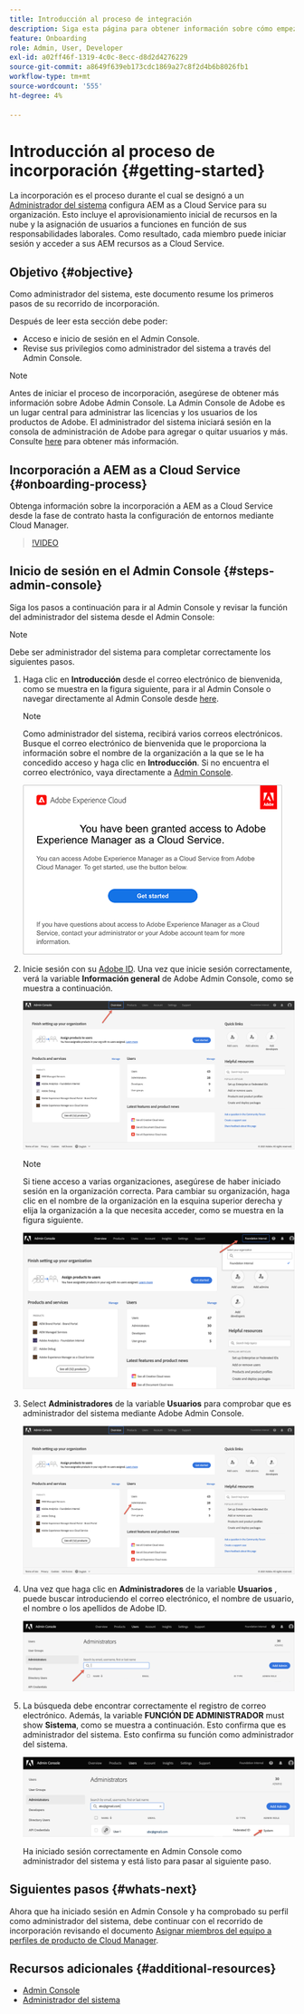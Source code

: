 ```yaml
---
title: Introducción al proceso de integración
description: Siga esta página para obtener información sobre cómo empezar a utilizar el recorrido de incorporación
feature: Onboarding
role: Admin, User, Developer
exl-id: a02ff46f-1319-4c0c-8ecc-d8d2d4276229
source-git-commit: a8649f639eb173cdc1869a27c8f2d4b6b8026fb1
workflow-type: tm+mt
source-wordcount: '555'
ht-degree: 4%

---
```


# Introducción al proceso de incorporación {#getting-started}

La incorporación es el proceso durante el cual se designó a un [Administrador del sistema](https://experienceleague.adobe.com/docs/experience-manager-cloud-service/onboarding/onboarding-concepts/system-administrator.html?lang=en) configura AEM as a Cloud Service para su organización. Esto incluye el aprovisionamiento inicial de recursos en la nube y la asignación de usuarios a funciones en función de sus responsabilidades laborales. Como resultado, cada miembro puede iniciar sesión y acceder a sus AEM recursos as a Cloud Service.

## Objetivo {#objective}

Como administrador del sistema, este documento resume los primeros pasos de su recorrido de incorporación.

Después de leer esta sección debe poder:

* Acceso e inicio de sesión en el Admin Console.
* Revise sus privilegios como administrador del sistema a través del Admin Console.

>[!NOTE]
>Antes de iniciar el proceso de incorporación, asegúrese de obtener más información sobre Adobe Admin Console. La Admin Console de Adobe es un lugar central para administrar las licencias y los usuarios de los productos de Adobe. El administrador del sistema iniciará sesión en la consola de administración de Adobe para agregar o quitar usuarios y más. Consulte [here](https://experienceleague.adobe.com/docs/experience-manager-cloud-service/onboarding/onboarding-concepts/admin-console.html?lang=en) para obtener más información.

## Incorporación a AEM as a Cloud Service {#onboarding-process}

Obtenga información sobre la incorporación a AEM as a Cloud Service desde la fase de contrato hasta la configuración de entornos mediante Cloud Manager.

>[!VIDEO](https://video.tv.adobe.com/v/336959/?quality=12&learn=on)

## Inicio de sesión en el Admin Console {#steps-admin-console}

Siga los pasos a continuación para ir al Admin Console y revisar la función del administrador del sistema desde el Admin Console:

>[!NOTE]
>Debe ser administrador del sistema para completar correctamente los siguientes pasos.

1. Haga clic en **Introducción** desde el correo electrónico de bienvenida, como se muestra en la figura siguiente, para ir al Admin Console o navegar directamente al Admin Console desde [here](https://adminconsole.adobe.com).

   >[!NOTE]
   >Como administrador del sistema, recibirá varios correos electrónicos. Busque el correo electrónico de bienvenida que le proporciona la información sobre el nombre de la organización a la que se le ha concedido acceso y haga clic en **Introducción**. Si no encuentra el correo electrónico, vaya directamente a [Admin Console](https://adminconsole.adobe.com/).

   ![](/help/journey-onboarding/assets/get-started-email.png)

1. Inicie sesión con su [Adobe ID](https://experienceleague.adobe.com/docs/experience-manager-cloud-service/onboarding/onboarding-concepts/adobe-id.html?lang=en). Una vez que inicie sesión correctamente, verá la variable **Información general** de Adobe Admin Console, como se muestra a continuación.

   ![](/help/journey-onboarding/assets/get-started1.png)

   >[!NOTE]
   >Si tiene acceso a varias organizaciones, asegúrese de haber iniciado sesión en la organización correcta. Para cambiar su organización, haga clic en el nombre de la organización en la esquina superior derecha y elija la organización a la que necesita acceder, como se muestra en la figura siguiente.

   ![](/help/journey-onboarding/assets/admin-console-orgswitch.png)

1. Select **Administradores** de la variable **Usuarios** para comprobar que es administrador del sistema mediante Adobe Admin Console.

   ![](/help/journey-onboarding/assets/get-started2.png)

1. Una vez que haga clic en **Administradores** de la variable **Usuarios** , puede buscar introduciendo el correo electrónico, el nombre de usuario, el nombre o los apellidos de Adobe ID.

   ![](/help/journey-onboarding/assets/get-started3.png)

1. La búsqueda debe encontrar correctamente el registro de correo electrónico. Además, la variable **FUNCIÓN DE ADMINISTRADOR** must show **Sistema**, como se muestra a continuación. Esto confirma que es administrador del sistema. Esto confirma su función como administrador del sistema.

   ![](/help/journey-onboarding/assets/get-started4.png)

   Ha iniciado sesión correctamente en Admin Console como administrador del sistema y está listo para pasar al siguiente paso.

## Siguientes pasos {#whats-next}

Ahora que ha iniciado sesión en Admin Console y ha comprobado su perfil como administrador del sistema, debe continuar con el recorrido de incorporación revisando el documento [Asignar miembros del equipo a perfiles de producto de Cloud Manager](/help/journey-onboarding/sysadmin/assign-team-members-aem-cloud-service.md).

## Recursos adicionales {#additional-resources}

* [Admin Console](/help/onboarding/learn-concepts/admin-console.md)
* [Administrador del sistema](/help/onboarding/learn-concepts/system-administrator.md)
